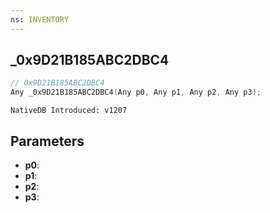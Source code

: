 ```yaml
---
ns: INVENTORY
---
```

## _0x9D21B185ABC2DBC4

```c
// 0x9D21B185ABC2DBC4
Any _0x9D21B185ABC2DBC4(Any p0, Any p1, Any p2, Any p3);
```

```
NativeDB Introduced: v1207
```

## Parameters
* **p0**:
* **p1**:
* **p2**:
* **p3**:
